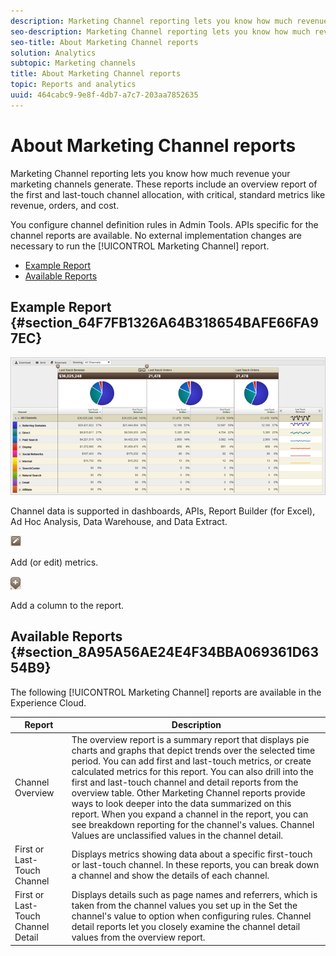 ```yaml
---
description: Marketing Channel reporting lets you know how much revenue your marketing channels generate. These reports include an overview report of the first and last-touch channel allocation, with critical, standard metrics like revenue, orders, and cost.
seo-description: Marketing Channel reporting lets you know how much revenue your marketing channels generate. These reports include an overview report of the first and last-touch channel allocation, with critical, standard metrics like revenue, orders, and cost.
seo-title: About Marketing Channel reports
solution: Analytics
subtopic: Marketing channels
title: About Marketing Channel reports
topic: Reports and analytics
uuid: 464cabc9-9e8f-4db7-a7c7-203aa7852635
---
```


# About Marketing Channel reports

Marketing Channel reporting lets you know how much revenue your marketing channels generate. These reports include an overview report of the first and last-touch channel allocation, with critical, standard metrics like revenue, orders, and cost.

You configure channel definition rules in Admin Tools. APIs specific for the channel reports are available. No external implementation changes are necessary to run the [!UICONTROL Marketing Channel] report.

* [Example Report](/help/components/c-marketing-channels/c-overview.md#section_64F7FB1326A64B318654BAFE66FA97EC) 
* [Available Reports](/help/components/c-marketing-channels/c-overview.md#section_8A95A56AE24E4F34BBA069361D6354B9)

## Example Report {#section_64F7FB1326A64B318654BAFE66FA97EC}

![](assets/overview.png)

Channel data is supported in dashboards, APIs, Report Builder (for Excel), Ad Hoc Analysis, Data Warehouse, and Data Extract.

![](assets/metric_edit_icon.png)

Add (or edit) metrics.

![](assets/add_column_icon.png)

Add a column to the report.

## Available Reports {#section_8A95A56AE24E4F34BBA069361D6354B9}

The following [!UICONTROL Marketing Channel] reports are available in the Experience Cloud.

| Report  | Description  |
|--- |--- |
|Channel Overview|The overview report is a summary report that displays pie charts and graphs that depict trends over the selected time period. You can add first and last-touch metrics, or create calculated metrics for this report. You can also drill into the first and last-touch channel and detail reports from the overview table. Other Marketing Channel reports provide ways to look deeper into the data summarized on this report.  When you expand a channel in the report, you can see breakdown reporting for the channel's values. Channel Values are unclassified values in the channel detail.|
|First or Last-Touch Channel|Displays metrics showing data about a specific first-touch or last-touch channel. In these reports, you can break down a channel and show the details of each channel.|
|First or Last-Touch Channel Detail|Displays details such as page names and referrers, which is taken from the channel values you set up in the  Set the channel's value to option when  configuring rules. Channel detail reports let you closely examine the channel detail values from the overview report.|
